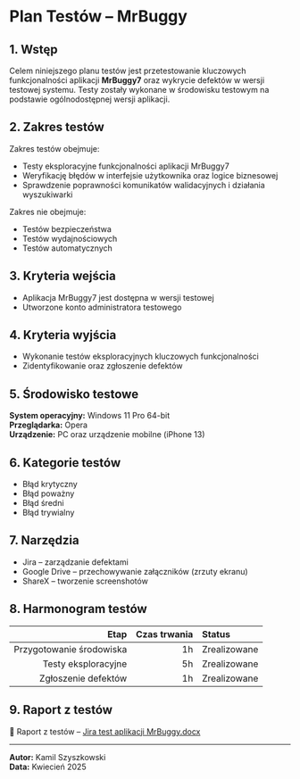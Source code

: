 
# Plan Testów – MrBuggy

## 1. Wstęp
Celem niniejszego planu testów jest przetestowanie kluczowych funkcjonalności aplikacji **MrBuggy7** oraz wykrycie defektów w wersji testowej systemu. Testy zostały wykonane w środowisku testowym na podstawie ogólnodostępnej wersji aplikacji.

## 2. Zakres testów
Zakres testów obejmuje:
- Testy eksploracyjne funkcjonalności aplikacji MrBuggy7
- Weryfikację błędów w interfejsie użytkownika oraz logice biznesowej
- Sprawdzenie poprawności komunikatów walidacyjnych i działania wyszukiwarki

Zakres nie obejmuje:
- Testów bezpieczeństwa
- Testów wydajnościowych
- Testów automatycznych

## 3. Kryteria wejścia
- Aplikacja MrBuggy7 jest dostępna w wersji testowej
- Utworzone konto administratora testowego

## 4. Kryteria wyjścia
- Wykonanie testów eksploracyjnych kluczowych funkcjonalności
- Zidentyfikowanie oraz zgłoszenie defektów

## 5. Środowisko testowe
**System operacyjny:** Windows 11 Pro 64-bit  
**Przeglądarka:** Opera  
**Urządzenie:** PC oraz urządzenie mobilne (iPhone 13)

## 6. Kategorie testów
- Błąd krytyczny
- Błąd poważny
- Błąd średni
- Błąd trywialny

## 7. Narzędzia
- Jira – zarządzanie defektami
- Google Drive – przechowywanie załączników (zrzuty ekranu)
- ShareX – tworzenie screenshotów

## 8. Harmonogram testów

| Etap                  | Czas trwania | Status      |
|---------------------:|------------:|:------------|
| Przygotowanie środowiska | 1h          | Zrealizowane |
| Testy eksploracyjne   | 5h          | Zrealizowane |
| Zgłoszenie defektów   | 1h          | Zrealizowane |

## 9. Raport z testów

📄 Raport z testów – [Jira test aplikacji MrBuggy.docx](./Jira%20test%20aplikacji%20MrBuggy.docx)

---

**Autor:** Kamil Szyszkowski  
**Data:** Kwiecień 2025
